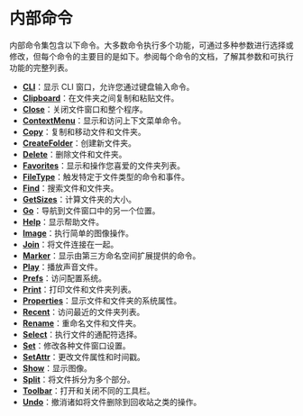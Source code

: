 # 内部命令

内部命令集包含以下命令。大多数命令执行多个功能，可通过多种参数进行选择或修改，但每个命令的主要目的是如下。参阅每个命令的文档，了解其参数和可执行功能的完整列表。

- **[CLI](/Manual/reference/command_reference/internal_commands/cli.zh.md)**：显示 CLI 窗口，允许您通过键盘输入命令。
- **[Clipboard](/Manual/reference/command_reference/internal_commands/clipboard.zh.md)**：在文件夹之间复制和粘贴文件。
- **[Close](/Manual/reference/command_reference/internal_commands/close.zh.md)**：关闭文件窗口和整个程序。
- **[ContextMenu](/Manual/reference/command_reference/internal_commands/contextmenu.zh.md)**：显示和访问上下文菜单命令。
- **[Copy](/Manual/reference/command_reference/internal_commands/copy.zh.md)**：复制和移动文件和文件夹。
- **[CreateFolder](/Manual/reference/command_reference/internal_commands/createfolder.zh.md)**：创建新文件夹。
- **[Delete](/Manual/reference/command_reference/internal_commands/delete.zh.md)**：删除文件和文件夹。
- **[Favorites](/Manual/reference/command_reference/internal_commands/favorites.zh.md)**：显示和操作您喜爱的文件夹列表。
- **[FileType](/Manual/reference/command_reference/internal_commands/filetype.zh.md)**：触发特定于文件类型的命令和事件。
- **[Find](/Manual/reference/command_reference/internal_commands/find.zh.md)**：搜索文件和文件夹。
- **[GetSizes](/Manual/reference/command_reference/internal_commands/getsizes.zh.md)**：计算文件夹的大小。
- **[Go](/Manual/reference/command_reference/internal_commands/go.zh.md)**：导航到文件窗口中的另一个位置。
- **[Help](/Manual/reference/command_reference/internal_commands/help.zh.md)**：显示帮助文件。
- **[Image](/Manual/reference/command_reference/internal_commands/image.zh.md)**：执行简单的图像操作。
- **[Join](/Manual/reference/command_reference/internal_commands/join.zh.md)**：将文件连接在一起。
- **[Marker](/Manual/reference/command_reference/internal_commands/marker.zh.md)**：显示由第三方命名空间扩展提供的命令。
- **[Play](/Manual/reference/command_reference/internal_commands/play.zh.md)**：播放声音文件。
- **[Prefs](/Manual/reference/command_reference/internal_commands/prefs.zh.md)**：访问配置系统。
- **[Print](/Manual/reference/command_reference/internal_commands/print.zh.md)**：打印文件和文件夹列表。
- **[Properties](/Manual/reference/command_reference/internal_commands/properties.zh.md)**：显示文件和文件夹的系统属性。
- **[Recent](/Manual/reference/command_reference/internal_commands/recent.zh.md)**：访问最近的文件夹列表。
- **[Rename](/Manual/reference/command_reference/internal_commands/rename.zh.md)**：重命名文件和文件夹。
- **[Select](/Manual/reference/command_reference/internal_commands/select.zh.md)**：执行文件的通配符选择。
- **[Set](/Manual/reference/command_reference/internal_commands/set.zh.md)**：修改各种文件窗口设置。
- **[SetAttr](/Manual/reference/command_reference/internal_commands/setattr.zh.md)**：更改文件属性和时间戳。
- **[Show](/Manual/reference/command_reference/internal_commands/show.zh.md)**：显示图像。
- **[Split](/Manual/reference/command_reference/internal_commands/split.zh.md)**：将文件拆分为多个部分。
- **[Toolbar](/Manual/reference/command_reference/internal_commands/toolbar.zh.md)**：打开和关闭不同的工具栏。
- **[Undo](/Manual/reference/command_reference/internal_commands/undo.zh.md)**：撤消诸如将文件删除到回收站之类的操作。